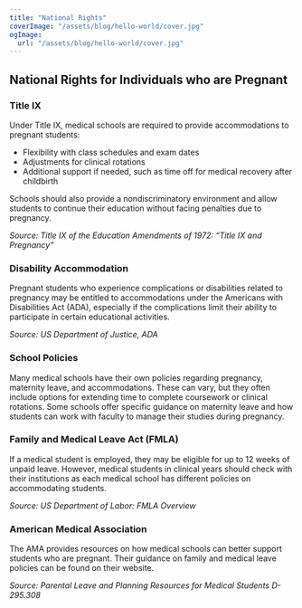 ```yaml
---
title: "National Rights"
coverImage: "/assets/blog/hello-world/cover.jpg"
ogImage:
  url: "/assets/blog/hello-world/cover.jpg"
---
```


## National Rights for Individuals who are Pregnant

### Title IX

Under Title IX, medical schools are required to provide accommodations to pregnant students:

- Flexibility with class schedules and exam dates
- Adjustments for clinical rotations
- Additional support if needed, such as time off for medical recovery after childbirth

Schools should also provide a nondiscriminatory environment and allow students to continue their education without facing penalties due to pregnancy.

*Source: Title IX of the Education Amendments of 1972: “Title IX and Pregnancy”*

### Disability Accommodation

Pregnant students who experience complications or disabilities related to pregnancy may be entitled to accommodations under the Americans with Disabilities Act (ADA), especially if the complications limit their ability to participate in certain educational activities.

*Source: US Department of Justice, ADA*

### School Policies

Many medical schools have their own policies regarding pregnancy, maternity leave, and accommodations. These can vary, but they often include options for extending time to complete coursework or clinical rotations. Some schools offer specific guidance on maternity leave and how students can work with faculty to manage their studies during pregnancy.

### Family and Medical Leave Act (FMLA)

If a medical student is employed, they may be eligible for up to 12 weeks of unpaid leave. However, medical students in clinical years should check with their institutions as each medical school has different policies on accommodating students.

*Source: US Department of Labor: FMLA Overview*

### American Medical Association

The AMA provides resources on how medical schools can better support students who are pregnant. Their guidance on family and medical leave policies can be found on their website.

*Source: Parental Leave and Planning Resources for Medical Students D-295.308*
